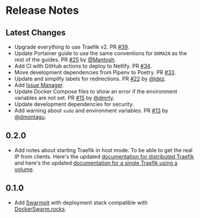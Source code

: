 # Release Notes

## Latest Changes

* Upgrade everything to use Traefik v2. PR [#39](https://github.com/tiangolo/dockerswarm.rocks/pull/39).
* Update Portainer guide to use the same conventions for `DOMAIN` as the rest of the guides. PR [#25](https://github.com/tiangolo/dockerswarm.rocks/pull/25) by [@Mantosh](https://github.com/Mantosh).
* Add CI with GitHub actions to deploy to Netlify. PR [#34](https://github.com/tiangolo/dockerswarm.rocks/pull/34).
* Move development dependencies from Pipenv to Poetry. PR [#33](https://github.com/tiangolo/dockerswarm.rocks/pull/33).
* Update and simplify labels for redirections. PR [#22](https://github.com/tiangolo/dockerswarm.rocks/pull/22) by [@ldez](https://github.com/ldez).
* Add [Issue Manager](https://github.com/tiangolo/issue-manager).
* Update Docker Compose files to show an error if the environment variables are not set. PR [#15](https://github.com/tiangolo/dockerswarm.rocks/pull/15) by [@dmrty](https://github.com/dmrty).
* Update development dependencies for security.
* Add warning about `sudo` and environment variables. PR [#13](https://github.com/tiangolo/dockerswarm.rocks/pull/13) by [@dmontagu](https://github.com/dmontagu).

## 0.2.0

* Add notes about starting Traefik in host mode. To be able to get the real IP from clients. Here's the updated <a href="https://dockerswarm.rocks/traefik/#getting-the-client-ip" target="_blank">documentation for distributed Traefik</a> and here's the updated <a href="https://dockerswarm.rocks/traefik-with-volume/#getting-the-client-ip" target="_blank">documentation for a single Traefik using a volume</a>.

## 0.1.0

* Add <a href="https://swarmpit.io/" target="_blank">Swarmpit</a> with deployment stack compatible with <a href="https://dockerswarm.rocks" target="_blank">DockerSwarm.rocks</a>.
